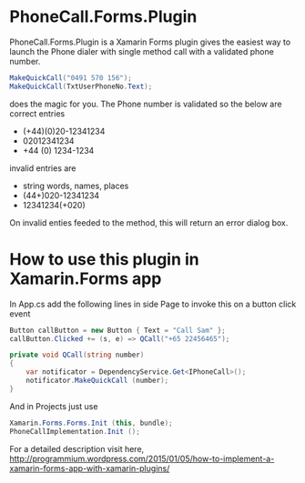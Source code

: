 PhoneCall.Forms.Plugin
======================

PhoneCall.Forms.Plugin is a Xamarin Forms plugin gives the easiest way to launch the Phone dialer with single method call with a 
validated phone number.

```cs
MakeQuickCall("0491 570 156");
MakeQuickCall(TxtUserPhoneNo.Text);
```
does the magic for you. The Phone number is validated so the below are correct entries
* (+44)(0)20-12341234
* 02012341234
* +44 (0) 1234-1234

invalid entries are
* string words, names, places
* (44+)020-12341234 
* 12341234(+020)

On invalid enties feeded to the method, this will return an error dialog box.

How to use this plugin in Xamarin.Forms app
===========================================
In App.cs add the following lines in side Page to invoke this on a button click event
```cs
Button callButton = new Button { Text = "Call Sam" };
callButton.Clicked += (s, e) => QCall("+65 22456465");
```
```cs
private void QCall(string number)
{
	var notificator = DependencyService.Get<IPhoneCall>();
	notificator.MakeQuickCall (number);
}
```
And in Projects just use
```cs
Xamarin.Forms.Forms.Init (this, bundle);
PhoneCallImplementation.Init ();
```

For a detailed description visit here, http://programmium.wordpress.com/2015/01/05/how-to-implement-a-xamarin-forms-app-with-xamarin-plugins/
